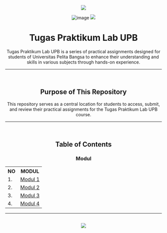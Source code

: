 <div align=center>

<img src="https://capsule-render.vercel.app/api?type=waving&height=100&color=20:06D001,100:F0F0F0&section=footer&reversal=false&textBg=false&fontAlignY=50&descAlign=48&descAlignY=59"/>

![image](https://github.com/user-attachments/assets/d0c98333-7857-4785-892d-ef7a7f38ffd8)
<img src="https://capsule-render.vercel.app/api?type=waving&height=100&color=20:06D001,100:F0F0F0&section=header&reversal=false&textBg=false&fontAlignY=50&descAlign=48&descAlignY=59"/>

# Tugas Praktikum Lab UPB

Tugas Praktikum Lab UPB is a series of practical assignments designed for students of Universitas Pelita Bangsa to enhance their understanding and skills in various subjects through hands-on experience.

<hr><br>

## Purpose of This Repository

This repository serves as a central location for students to access, submit, and review their practical assignments for the Tugas Praktikum Lab UPB course.

<hr><br>

## Table of Contents

### Modul

  <table align=center>
    <tr>
      <th>NO</th>
      <th>MODUL</th>
    </tr>
    <tr>
      <td>1.</td>
      <td><a href="https://github.com/guanshiyin28/Tugas-Praktikum-Lab-UPB/tree/master/1.%20Modul%201">Modul 1</a></td>
    </tr>
    <tr>
      <td>2.</td>
      <td><a href="https://github.com/guanshiyin28/Tugas-Praktikum-Lab-UPB/tree/master/2.%20Modul%202">Modul 2</a></td>
    </tr>
    <tr>
      <td>3.</td>
      <td><a href="https://github.com/guanshiyin28/Tugas-Praktikum-Lab-UPB/tree/master/3.%20Modul%203">Modul 3</a></td>
    </tr>
    <tr>
      <td>4.</td>
      <td><a href="https://github.com/guanshiyin28/Tugas-Praktikum-Lab-UPB/tree/master/4.%20Modul%204">Modul 4</a></td>
    </tr>
  </table>

<hr><br>

<a href="https://www.instagram.com/guanshiyin_/">
  <img src="https://capsule-render.vercel.app/api?type=waving&height=200&color=20:06D001,100:F0F0F0&section=footer&reversal=false&textBg=false&fontAlignY=50&descAlign=48&descAlignY=59"/>
</a>
